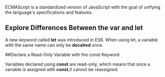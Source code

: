 
ECMAScript is a standardized version of JavaScript with the goal of unifying the language's specifications and features.

## Explore Differences Between the var and let

A new keyword called **let** was introduced in ES6. When using let, a variable with the same name can only be **decalred** once.


##Declare a Read-Only Variable with the const Keyword

Variables declared using **const** are read-only, which means that once a variable is assigned with **const**,it cannot be reassigned.
